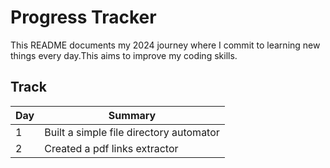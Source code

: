 # Progress Tracker

This README documents my 2024 journey where I commit to learning new things every day.This aims to improve my coding skills.

## Track
| Day | Summary |
| --- | ------- |
| 1   | Built a simple file directory automator |
| 2   | Created a pdf links extractor |